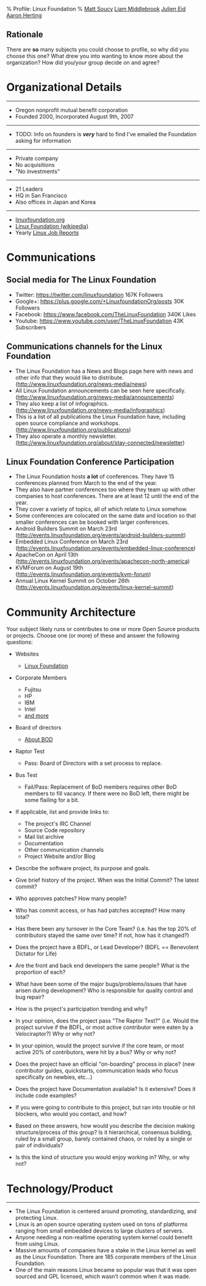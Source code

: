 % Profile: Linux Foundation
% [Matt Soucy](msoucy@csh.rit.edu)
  [Liam Middlebrook](liammiddlebrook@gmail.com)
  [Julien Eid](jeid@csh.rit.edu)
  [Aaron Herting](adh2380@rit.edu)


## Rationale

There are **so** many subjects you could choose to profile, so why did you choose this one? What drew you into wanting to know more about the organization? How did you/your group decide on and agree?


# Organizational Details

---

- Oregon nonprofit mutual benefit corporation
- Founded 2000, Incorporated August 9th, 2007

---

- TODO: Info on founders is ***very*** hard to find
  I've emailed the Foundation asking for information

---

- Private company
- No acquisitions
- "No investments"
---

- 21 Leaders
- HQ in San Francisco
- Also offices in Japan and Korea

---

- [linuxfoundation.org](http://linuxfoundation.org)
- [Linux Foundation (wikipedia)](http://en.wikipedia.org/wiki/Linux_Foundation)
- Yearly [Linux Job Reports](http://www.linuxfoundation.org/publications/linux-foundation)


# Communications
## Social media for The Linux Foundation

- Twitter: <https://twitter.com/linuxfoundation> 167K Followers
- Google+: <https://plus.google.com/+LinuxfoundationOrg/posts> 30K Followers
- Facebook: <https://www.facebook.com/TheLinuxFoundation> 340K Likes
- Youtube: <https://www.youtube.com/user/TheLinuxFoundation> 43K Subscribers


## Communications channels for the Linux Foundation

- The Linux Foundation has a News and Blogs page here with news and other info that they would like to distribute. (<http://www.linuxfoundation.org/news-media/news>)
- All Linux Foundation announcements can be seen here specifically. (<http://www.linuxfoundation.org/news-media/announcements>)
- They also keep a list of infographics. (<http://www.linuxfoundation.org/news-media/infographics>)
- This is a list of all publications the Linux Foundation have, including open source compliance and workshops. (<http://www.linuxfoundation.org/publications>)
- They also operate a monthly newsletter. (<http://www.linuxfoundation.org/about/stay-connected/newsletter>)

## Linux Foundation Conference Participation

- The Linux Foundation hosts **a lot** of conferences. They have 15 conferences planned from March to the end of the year.
- They also have partner conferences too where they team up with other companies to host conferences. There are at least 12 until the end of the year.
- They cover a variety of topics, all of which relate to Linux somehow.
- Some conferences are colocated on the same date and location so that smaller conferences can be booked with larger conferences.
- Android Builders Summit on March 23rd (<http://events.linuxfoundation.org/events/android-builders-summit>)
- Embedded Linux Conference on March 23rd (<http://events.linuxfoundation.org/events/embedded-linux-conference>)
- ApacheCon on April 13th (<http://events.linuxfoundation.org/events/apachecon-north-america>)
- KVMForum on August 19th (<http://events.linuxfoundation.org/events/kvm-forum>)
- Annual Linux Kernel Summit on October 26th (<http://events.linuxfoundation.org/events/linux-kernel-summit>)

# Community Architecture

Your subject likely runs or contributes to one or more Open Source products or projects. Choose one (or more) of these and answer the following questions:


- Websites
	- [Linux Foundation](http://www.linuxfoundation.org/)

- Corporate Members
	- Fujitsu
	- HP
	- IBM
	- Intel
	- [and more](http://www.linuxfoundation.org/about/members)

- Board of directors
	- [About BOD](http://www.linuxfoundation.org/about/board-members)

- Raptor Test
	- Pass: Board of Directors with a set process to replace.

- Bus Test
	- Fail/Pass: Replacement of BoD members requires other BoD members to fill vacancy. If there were no BoD left, there might be some flailing for a bit.




- If applicable, list and provide links to:
	- The project's IRC Channel
	- Source Code repository
	- Mail list archive
	- Documentation
	- Other communication channels
	- Project Website and/or Blog
- Describe the software project, its purpose and goals.
- Give brief history of the project. When was the Initial Commit? The latest commit?
- Who approves patches? How many people?
- Who has commit access, or has had patches accepted?  How many total?
- Has there been any turnover in the Core Team? (i.e. has the top 20% of contributors stayed the same over time? If not, how has it changed?)
- Does the project have a BDFL, or Lead Developer? (BDFL == Benevolent Dictator for Life)
- Are the front and back end developers the same people? What is the proportion of each?
- What have been some of the major bugs/problems/issues that have arisen during development? Who is responsible for quality control and bug repair?
- How is the project's participation trending and why?
- In your opinion, does the project pass "The Raptor Test?" (i.e. Would the project survive if the BDFL, or most active contributor were eaten by a Velociraptor?) Why or why not?
- In your opinion, would the project survive if the core team, or most active 20% of contributors, were hit by a bus? Why or why not?
- Does the project have an official "on-boarding" process in place?  (new contributor guides, quickstarts, communication leads who focus specifically on newbies, etc...)
- Does the project have Documentation available? Is it extensive?  Does it include code examples?
- If you were going to contribute to this project, but ran into trouble or hit blockers, who would you contact, and how?
- Based on these answers, how would you describe the decision making structure/process of this group?  Is it hierarchical, consensus building, ruled by a small group, barely contained chaos, or ruled by a single or pair of individuals?
- Is this the kind of structure you would enjoy working in? Why, or why not?

# Technology/Product

---
- The Linux Foundation is centered around promoting, standardizing, and protecting Linux.
- Linux is an open source operating system used on tons of platforms ranging from small embedded devices to large clusters of servers.
- Anyone needing a non-realtime operating system kernel could benefit from using Linux.
- Massive amounts of companies have a stake in the Linux kernel as well as the Linux Foundation. There are 185 corporate members of the Linux Foundation.
- One of the main reasons Linux became so popular was that it was open sourced and GPL licensed, which wasn’t common when it was made.
